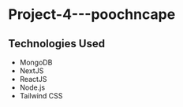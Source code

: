# Project-4---poochncape

## Technologies Used

- MongoDB
- NextJS
- ReactJS
- Node.js
- Tailwind CSS
